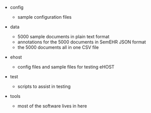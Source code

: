 * config
  - sample configuration files

* data
  - 5000 sample documents in plain text format
  - annotations for the 5000 documents in SemEHR JSON format
  - the 5000 documents all in one CSV file

* ehost
  - config files and sample files for testing eHOST

* test
  - scripts to assist in testing

* tools
  - most of the software lives in here
